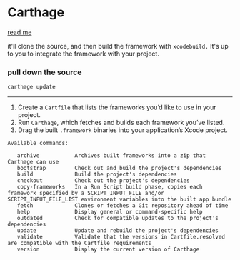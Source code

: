 # Carthage

[read me](https://github.com/Carthage/Carthage)

it'll clone the source, and then build the framework with `xcodebuild.` It's up to you to integrate the framework with your project.

### pull down the source
```bash
carthage update
```

---
1. Create a `Cartfile` that lists the frameworks you’d like to use in your project.
1. Run `Carthage`, which fetches and builds each framework you’ve listed.
1. Drag the built `.framework` binaries into your application’s Xcode project.


```
Available commands:

   archive           Archives built frameworks into a zip that Carthage can use
   bootstrap         Check out and build the project's dependencies
   build             Build the project's dependencies
   checkout          Check out the project's dependencies
   copy-frameworks   In a Run Script build phase, copies each framework specified by a SCRIPT_INPUT_FILE and/or SCRIPT_INPUT_FILE_LIST environment variables into the built app bundle
   fetch             Clones or fetches a Git repository ahead of time
   help              Display general or command-specific help
   outdated          Check for compatible updates to the project's dependencies
   update            Update and rebuild the project's dependencies
   validate          Validate that the versions in Cartfile.resolved are compatible with the Cartfile requirements
   version           Display the current version of Carthage
```